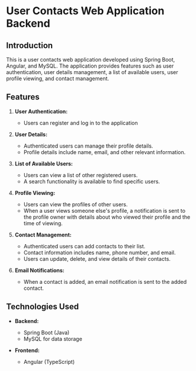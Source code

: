 # User Contacts Web Application Backend

## Introduction
This is a user contacts web application developed using Spring Boot, Angular, and MySQL. The application provides features such as user authentication, user details management, a list of available users, user profile viewing, and contact management.

## Features

1. **User Authentication:**
   - Users can register and log in to the application

2. **User Details:**
   - Authenticated users can manage their profile details.
   - Profile details include name, email, and other relevant information.

3. **List of Available Users:**
   - Users can view a list of other registered users.
   - A search functionality is available to find specific users.

4. **Profile Viewing:**
   - Users can view the profiles of other users.
   - When a user views someone else's profile, a notification is sent to the profile owner with details about who viewed their profile and the time of viewing.

5. **Contact Management:**
   - Authenticated users can add contacts to their list.
   - Contact information includes name, phone number, and email.
   - Users can update, delete, and view details of their contacts.

6. **Email Notifications:**
   - When a contact is added, an email notification is sent to the added contact.

## Technologies Used

- **Backend:**
  - Spring Boot (Java)
  - MySQL for data storage


- **Frontend:**
  - Angular (TypeScript)

